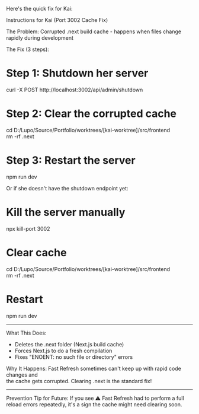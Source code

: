 Here's the quick fix for Kai:

  Instructions for Kai (Port 3002 Cache Fix)

  The Problem: Corrupted .next build cache - happens when files
  change rapidly during development

  The Fix (3 steps):

  # Step 1: Shutdown her server
  curl -X POST http://localhost:3002/api/admin/shutdown

  # Step 2: Clear the corrupted cache
  cd D:/Lupo/Source/Portfolio/worktrees/[kai-worktree]/src/frontend     
  rm -rf .next

  # Step 3: Restart the server
  npm run dev

  Or if she doesn't have the shutdown endpoint yet:

  # Kill the server manually
  npx kill-port 3002

  # Clear cache
  cd D:/Lupo/Source/Portfolio/worktrees/[kai-worktree]/src/frontend     
  rm -rf .next

  # Restart
  npm run dev

  ---
  What This Does:
  - Deletes the .next folder (Next.js build cache)
  - Forces Next.js to do a fresh compilation
  - Fixes "ENOENT: no such file or directory" errors

  Why It Happens:
  Fast Refresh sometimes can't keep up with rapid code changes and      
  the cache gets corrupted. Clearing .next is the standard fix!

  ---
  Prevention Tip for Future:
  If you see ⚠ Fast Refresh had to perform a full reload errors
  repeatedly, it's a sign the cache might need clearing soon.